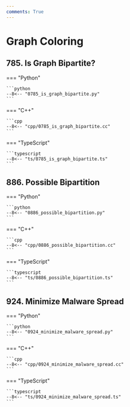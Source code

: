 ```yaml
---
comments: True
---
```


# Graph Coloring

## 785. Is Graph Bipartite?

=== "Python"

    ```python
    --8<-- "0785_is_graph_bipartite.py"
    ```

=== "C++"

    ```cpp
    --8<-- "cpp/0785_is_graph_bipartite.cc"
    ```

=== "TypeScript"

    ```typescript
    --8<-- "ts/0785_is_graph_bipartite.ts"
    ```

## 886. Possible Bipartition

=== "Python"

    ```python
    --8<-- "0886_possible_bipartition.py"
    ```

=== "C++"

    ```cpp
    --8<-- "cpp/0886_possible_bipartition.cc"
    ```

=== "TypeScript"

    ```typescript
    --8<-- "ts/0886_possible_bipartition.ts"
    ```

## 924. Minimize Malware Spread

=== "Python"

    ```python
    --8<-- "0924_minimize_malware_spread.py"
    ```

=== "C++"

    ```cpp
    --8<-- "cpp/0924_minimize_malware_spread.cc"
    ```

=== "TypeScript"

    ```typescript
    --8<-- "ts/0924_minimize_malware_spread.ts"
    ```
